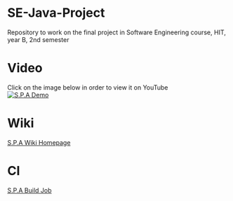 # SE-Java-Project
Repository to work on the final project in Software Engineering course, HIT, year B, 2nd semester

# Video
Click on the image below in order to view it on YouTube  
[![S.P.A Demo](https://img.youtube.com/vi/MyhIwLgkjFY/0.jpg)](https://www.youtube.com/watch?v=MyhIwLgkjFY "S.P.A Demo")

# Wiki
[S.P.A Wiki Homepage](https://github.com/haimadrian/SE-Java-Project/wiki)

# CI
[S.P.A Build Job](https://github.com/haimadrian/SE-Java-Project/actions?query=workflow%3A%22Build+SPAApplication%22)
